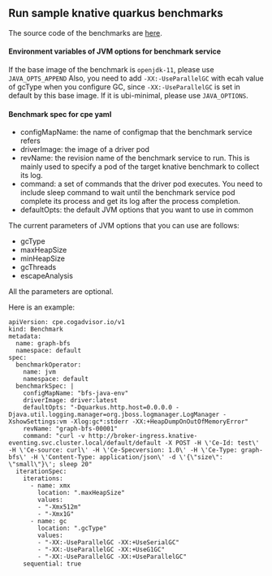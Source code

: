 ## Run sample knative quarkus benchmarks

The source code of the benchmarks are [here](https://github.com/IBM/knative-quarkus-bench).

#### Environment variables of JVM options for benchmark service
If the base image of the benchmark is `openjdk-11`, please use `JAVA_OPTS_APPEND`
Also, you need to add `-XX:-UseParallelGC` with ecah value of gcType when you configure GC, since `-XX:-UseParallelGC` is set in default by this base image.
If it is ubi-minimal, please use `JAVA_OPTIONS`.

#### Benchmark spec for cpe yaml

- configMapName: the name of configmap that the benchmark service refers
- driverImage: the image of a driver pod
- revName: the revision name of the benchmark service to run. This is mainly used to specify a pod of the target knative benchmark to collect its log.
- command: a set of commands that the driver pod executes. You need to include sleep command to wait until the benchmark service pod complete its process and get its log after the process completion.
- defaultOpts: the default JVM options that you want to use in common

The current parameters of JVM options that you can use are follows:
- gcType
- maxHeapSize
- minHeapSize
- gcThreads
- escapeAnalysis

All the parameters are optional.

Here is an example:

```
apiVersion: cpe.cogadvisor.io/v1
kind: Benchmark
metadata:
  name: graph-bfs 
  namespace: default
spec:
  benchmarkOperator:
    name: jvm 
    namespace: default
  benchmarkSpec: |
    configMapName: "bfs-java-env"
    driverImage: driver:latest 
    defaultOpts: "-Dquarkus.http.host=0.0.0.0 -Djava.util.logging.manager=org.jboss.logmanager.LogManager -XshowSettings:vm -Xlog:gc*:stderr -XX:+HeapDumpOnOutOfMemoryError"
    revName: "graph-bfs-00001" 
    command: "curl -v http://broker-ingress.knative-eventing.svc.cluster.local/default/default -X POST -H \'Ce-Id: test\' -H \'Ce-source: curl\' -H \'Ce-Specversion: 1.0\' -H \'Ce-Type: graph-bfs\' -H \'Content-Type: application/json\' -d \'{\"size\": \"small\"}\'; sleep 20" 
  iterationSpec:
    iterations:
      - name: xmx
        location: ".maxHeapSize"
        values:
        - "-Xmx512m"
        - "-Xmx1G"
      - name: gc
        location: ".gcType"
        values:
        - "-XX:-UseParallelGC -XX:+UseSerialGC"
        - "-XX:-UseParallelGC -XX:+UseG1GC"
        - "-XX:-UseParallelGC -XX:+UseParallelGC"
    sequential: true
```

